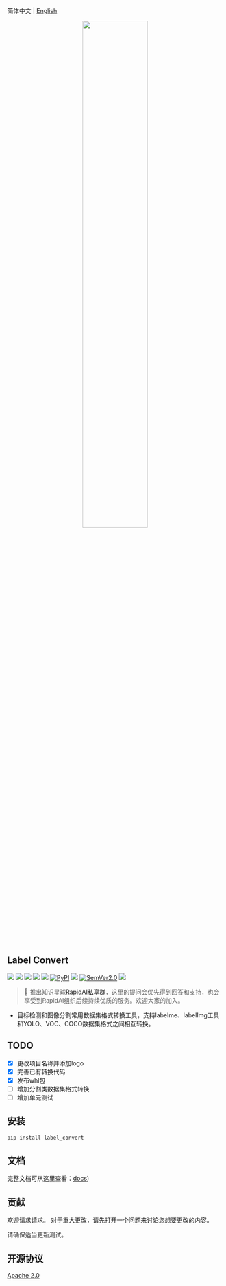 简体中文 | [English](../README.md)

<div align="center">
  <img src="https://github.com/RapidAI/LabelConvert/releases/download/v0/LabelConvertv3.png" width="55%" height="55%"/>
</div>


## Label Convert

<p align="left">
    <a href=""><img src="https://img.shields.io/badge/Python->=3.6,<3.12-aff.svg"></a>
    <a href=""><img src="https://img.shields.io/badge/OS-Linux%2C%20Win%2C%20Mac-pink.svg"></a>
    <a href="https://github.com/RapidAI/LabelConvert/graphs/contributors"><img src="https://img.shields.io/github/contributors/RapidAI/LabelConvert?color=9ea"></a>
    <a href="https://github.com/RapidAI/LabelConvert/stargazers"><img src="https://img.shields.io/github/stars/RapidAI/LabelConvert?color=ccf" ></a>
    <a href="https://pepy.tech/project/label_convert"><img src="https://static.pepy.tech/badge/label_convert?period=total&units=abbreviation&left_color=grey&right_color=blue&left_text=Downloads"></a>
    <a href="https://pypi.org/project/label_convert/"><img alt="PyPI" src="https://img.shields.io/pypi/v/label_convert"></a>
    <a href="https://choosealicense.com/licenses/apache-2.0/"><img src="https://img.shields.io/badge/License-Apache%202-dfd.svg"></a>
    <a href="https://semver.org/"><img alt="SemVer2.0" src="https://img.shields.io/badge/SemVer-2.0-brightgreen"></a>
    <a href="https://github.com/psf/black"><img src="https://img.shields.io/badge/code%20style-black-000000.svg"></a>
</p>

> 🎉 推出知识星球[RapidAI私享群](https://t.zsxq.com/0duLBZczw)，这里的提问会优先得到回答和支持，也会享受到RapidAI组织后续持续优质的服务。欢迎大家的加入。

- 目标检测和图像分割常用数据集格式转换工具，支持labelme、labelImg工具和YOLO、VOC、COCO数据集格式之间相互转换。

## TODO
- [x] 更改项目名称并添加logo
- [x] 完善已有转换代码
- [x] 发布whl包
- [ ] 增加分割类数据集格式转换
- [ ] 增加单元测试

## 安装
```bash
pip install label_convert
```

## 文档
完整文档可从这里查看：[docs](https://rapidai.github.io/LabelConvert/docs/))


## 贡献
欢迎请求请求。 对于重大更改，请先打开一个问题来讨论您想要更改的内容。

请确保适当更新测试。

## 开源协议
[Apache 2.0](https://choosealicense.com/licenses/apache-2.0/)
